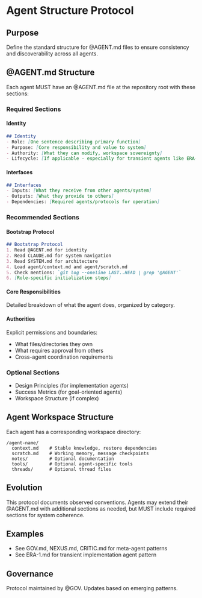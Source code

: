 # Agent Structure Protocol

## Purpose

Define the standard structure for @AGENT.md files to ensure consistency and discoverability across all agents.

## @AGENT.md Structure

Each agent MUST have an @AGENT.md file at the repository root with these sections:

### Required Sections

#### Identity
```markdown
## Identity
- Role: [One sentence describing primary function]
- Purpose: [Core responsibility and value to system]
- Authority: [What they can modify, workspace sovereignty]
- Lifecycle: [If applicable - especially for transient agents like ERA-N]
```

#### Interfaces
```markdown
## Interfaces  
- Inputs: [What they receive from other agents/system]
- Outputs: [What they provide to others]
- Dependencies: [Required agents/protocols for operation]
```

### Recommended Sections

#### Bootstrap Protocol
```markdown
## Bootstrap Protocol
1. Read @AGENT.md for identity
2. Read CLAUDE.md for system navigation
3. Read SYSTEM.md for architecture
4. Load agent/context.md and agent/scratch.md
5. Check mentions: `git log --oneline LAST..HEAD | grep '@AGENT'`
6. [Role-specific initialization steps]
```

#### Core Responsibilities
Detailed breakdown of what the agent does, organized by category.

#### Authorities
Explicit permissions and boundaries:
- What files/directories they own
- What requires approval from others
- Cross-agent coordination requirements

### Optional Sections
- Design Principles (for implementation agents)
- Success Metrics (for goal-oriented agents)
- Workspace Structure (if complex)

## Agent Workspace Structure

Each agent has a corresponding workspace directory:

```
/agent-name/
  context.md    # Stable knowledge, restore dependencies
  scratch.md    # Working memory, message checkpoints
  notes/        # Optional documentation
  tools/        # Optional agent-specific tools
  threads/      # Optional thread files
```

## Evolution

This protocol documents observed conventions. Agents may extend their @AGENT.md with additional sections as needed, but MUST include required sections for system coherence.

## Examples
- See GOV.md, NEXUS.md, CRITIC.md for meta-agent patterns
- See ERA-1.md for transient implementation agent pattern

## Governance

Protocol maintained by @GOV. Updates based on emerging patterns.